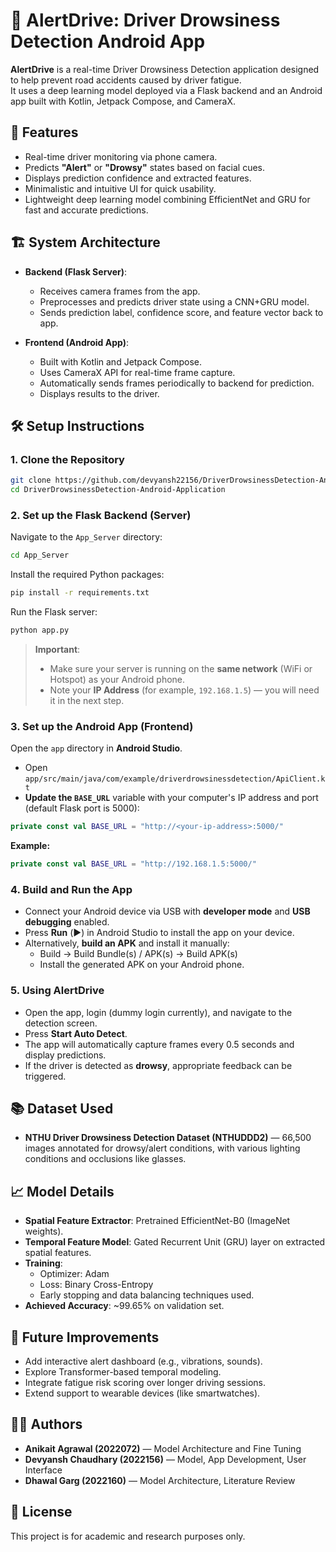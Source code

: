 # 🚗 AlertDrive: Driver Drowsiness Detection Android App

**AlertDrive** is a real-time Driver Drowsiness Detection application designed to help prevent road accidents caused by driver fatigue.  
It uses a deep learning model deployed via a Flask backend and an Android app built with Kotlin, Jetpack Compose, and CameraX.

## 📸 Features

- Real-time driver monitoring via phone camera.
- Predicts **"Alert"** or **"Drowsy"** states based on facial cues.
- Displays prediction confidence and extracted features.
- Minimalistic and intuitive UI for quick usability.
- Lightweight deep learning model combining EfficientNet and GRU for fast and accurate predictions.

## 🏗️ System Architecture

- **Backend (Flask Server)**:
  - Receives camera frames from the app.
  - Preprocesses and predicts driver state using a CNN+GRU model.
  - Sends prediction label, confidence score, and feature vector back to app.
  
- **Frontend (Android App)**:
  - Built with Kotlin and Jetpack Compose.
  - Uses CameraX API for real-time frame capture.
  - Automatically sends frames periodically to backend for prediction.
  - Displays results to the driver.

## 🛠️ Setup Instructions

### 1. Clone the Repository

```bash
git clone https://github.com/devyansh22156/DriverDrowsinessDetection-Android-Application.git
cd DriverDrowsinessDetection-Android-Application
```

### 2. Set up the Flask Backend (Server)

Navigate to the `App_Server` directory:

```bash
cd App_Server
```

Install the required Python packages:

```bash
pip install -r requirements.txt
```

Run the Flask server:

```bash
python app.py
```

> **Important**:  
> - Make sure your server is running on the **same network** (WiFi or Hotspot) as your Android phone.  
> - Note your **IP Address** (for example, `192.168.1.5`) — you will need it in the next step.

### 3. Set up the Android App (Frontend)

Open the `app` directory in **Android Studio**.

- Open `app/src/main/java/com/example/driverdrowsinessdetection/ApiClient.kt`
- **Update the `BASE_URL`** variable with your computer's IP address and port (default Flask port is 5000):

```kotlin
private const val BASE_URL = "http://<your-ip-address>:5000/"
```

**Example:**

```kotlin
private const val BASE_URL = "http://192.168.1.5:5000/"
```

### 4. Build and Run the App

- Connect your Android device via USB with **developer mode** and **USB debugging** enabled.
- Press **Run** (▶️) in Android Studio to install the app on your device.
- Alternatively, **build an APK** and install it manually:
  - Build → Build Bundle(s) / APK(s) → Build APK(s)
  - Install the generated APK on your Android phone.

### 5. Using AlertDrive

- Open the app, login (dummy login currently), and navigate to the detection screen.
- Press **Start Auto Detect**.
- The app will automatically capture frames every 0.5 seconds and display predictions.
- If the driver is detected as **drowsy**, appropriate feedback can be triggered.

## 📚 Dataset Used

- **NTHU Driver Drowsiness Detection Dataset (NTHUDDD2)** — 66,500 images annotated for drowsy/alert conditions, with various lighting conditions and occlusions like glasses.

## 📈 Model Details

- **Spatial Feature Extractor**: Pretrained EfficientNet-B0 (ImageNet weights).
- **Temporal Feature Model**: Gated Recurrent Unit (GRU) layer on extracted spatial features.
- **Training**:
  - Optimizer: Adam
  - Loss: Binary Cross-Entropy
  - Early stopping and data balancing techniques used.
- **Achieved Accuracy**: ~99.65% on validation set.

## 🚀 Future Improvements

- Add interactive alert dashboard (e.g., vibrations, sounds).
- Explore Transformer-based temporal modeling.
- Integrate fatigue risk scoring over longer driving sessions.
- Extend support to wearable devices (like smartwatches).

## 🧑‍💻 Authors

- **Anikait Agrawal (2022072)** — Model Architecture and Fine Tuning
- **Devyansh Chaudhary (2022156)** — Model, App Development, User Interface
- **Dhawal Garg (2022160)** — Model Architecture, Literature Review

## 📄 License

This project is for academic and research purposes only.
